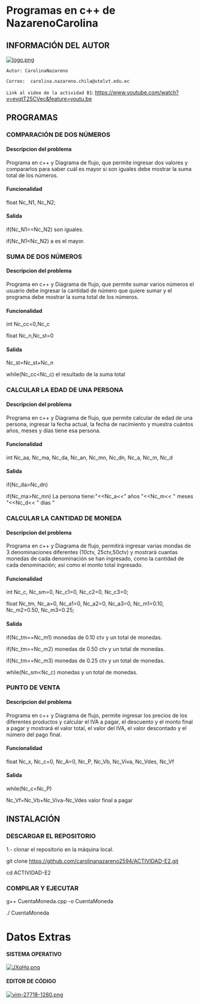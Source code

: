 # Programas en c++ de NazarenoCarolina
## INFORMACIÓN DEL AUTOR


[![logo.png](https://i.postimg.cc/Vsrtbr1s/logo.png)](https://postimg.cc/XXWqRvpt)

`Autor: CarolinaNazareno`

`Correo:  carolina.nazareno.chila@utelvt.edu.ec`                                                    

 `Link al video de la actividad B1`: 
https://www.youtube.com/watch?v=evqtT25CVec&feature=youtu.be


## PROGRAMAS

### COMPARACIÓN DE DOS NÚMEROS

#### Descripcion del problema
Programa en c++ y Diagrama de flujo, que permite ingresar dos valores y compararlos para saber cuál es mayor si son iguales debe mostrar la suma total de los números.


#### Funcionalidad 

float Nc_N1, Nc_N2;

#### Salida

if(Nc_N1==Nc_N2) son iguales.

if(Nc_N1<Nc_N2) a es el mayor.



### SUMA DE DOS NÚMEROS

#### Descripcion del problema
Programa en c++ y Diagrama de flujo, que permite sumar varios números el usuario debe ingresar la cantidad de número que quiere sumar y el programa debe mostrar la suma total de los números.

#### Funcionalidad

int Nc_cc=0,Nc_c

float Nc_n,Nc_st=0

#### Salida

Nc_st=Nc_st+Nc_n

while(Nc_cc<Nc_c)       el resultado de la suma total



### CALCULAR LA EDAD DE UNA PERSONA 
 

#### Descripcion del problema
Programa en c++ y Diagrama de flujo, que permite calcular de edad de una persona, ingresar la fecha actual, la fecha de nacimiento y muestra cuántos años, meses y días tiene esa persona.

#### Funcionalidad

int Nc_aa, Nc_ma, Nc_da, Nc_an, Nc_mn, Nc_dn, Nc_a, Nc_m, Nc_d

#### Salida

if(Nc_da>Nc_dn)

if(Nc_ma>Nc_mn)    La persona tiene:"<<Nc_a<<" años "<<Nc_m<< " meses "<<Nc_d<< " dias "


### CALCULAR LA CANTIDAD DE MONEDA

#### Descripcion del problema
Programa en c++ y Diagrama de flujo, permitirá ingresar varias mondas de 3 denominaciones diferentes (10ctv, 25ctv,50ctv) y mostrará cuantas monedas de cada denominación se han ingresado, como la cantidad de cada denominación; así como el monto total ingresado.

#### Funcionalidad

int Nc_c, Nc_sm=0, Nc_c1=0, Nc_c2=0, Nc_c3=0;

float Nc_tm, Nc_a=0, Nc_a1=0, Nc_a2=0, Nc_a3=0, Nc_m1=0.10, Nc_m2=0.50, Nc_m3=0.25;

#### Salida

if(Nc_tm==Nc_m1)   monedas de 0.10 ctv y un total de monedas.

if(Nc_tm==Nc_m2)   monedas de 0.50 ctv y un total de monedas.

if(Nc_tm==Nc_m3)   monedas de 0.25 ctv y un total de monedas.

while(Nc_sm<Nc_c)  monedas y un total de monedas.



### PUNTO DE VENTA

#### Descripcion del problema
Programa en c++ y Diagrama de flujo, permite ingresar los precios de los diferentes productos y calcular el IVA a pagar, el descuento y el monto final a pagar y mostrará el valor total, el valor del IVA, el valor descontado y el número del pago final.

#### Funcionalidad

float Nc_x, Nc_c=0, Nc_A=0, Nc_P, Nc_Vb, Nc_Viva, Nc_Vdes, Nc_Vf

#### Salida

while(Nc_c<Nc_P)

Nc_Vf=Nc_Vb+Nc_Viva-Nc_Vdes     valor final a pagar


## INSTALACIÓN 

### DESCARGAR EL REPOSITORIO

1.- clonar el repositorio en la máquina local.

git clone https://github.com/carolinanazareno2594/ACTIVIDAD-E2.git

cd ACTIVIDAD-E2


### COMPILAR Y EJECUTAR

g++  CuentaMoneda.cpp -o CuentaMoneda

./ CuentaMoneda


# Datos Extras

#### SISTEMA OPERATIVO

[![JXqHg.png](https://i.postimg.cc/YSdnnXXw/JXqHg.png)](https://postimg.cc/Y4mzjxKX)

#### EDITOR DE CÓDIGO
[![vim-27718-1280.png](https://i.postimg.cc/65zvGDTw/vim-27718-1280.png)](https://postimg.cc/GH82WgkS)
